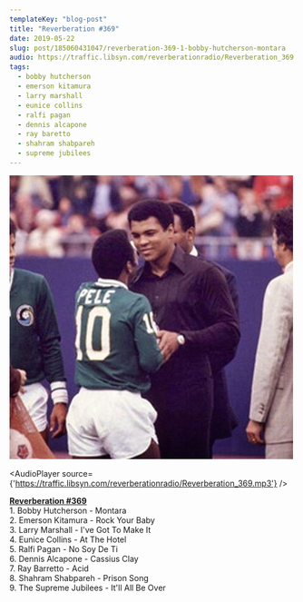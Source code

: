 ```yaml
---
templateKey: "blog-post"
title: "Reverberation #369"
date: 2019-05-22
slug: post/185060431047/reverberation-369-1-bobby-hutcherson-montara
audio: https://traffic.libsyn.com/reverberationradio/Reverberation_369.mp3
tags:
  - bobby hutcherson
  - emerson kitamura
  - larry marshall
  - eunice collins
  - ralfi pagan
  - dennis alcapone
  - ray baretto
  - shahram shabpareh
  - supreme jubilees
---
```


![Reverberation #369](../images/372202cb955e7d5d03fe407e6f487d84988efa56eedc05173146c1c6025cbc32.jpg)

<AudioPlayer source={'https://traffic.libsyn.com/reverberationradio/Reverberation_369.mp3'} />

<p><a href="https://traffic.libsyn.com/reverberationradio/Reverberation_369.mp3"><b>Reverberation #369</b></a><br />1. Bobby Hutcherson - Montara<br />2. Emerson Kitamura - Rock Your Baby<br />3. Larry Marshall - I've Got To Make It<br />4. Eunice Collins - At The Hotel<br />5. Ralfi Pagan - No Soy De Ti<br />6. Dennis Alcapone - Cassius Clay<br />7. Ray Barretto - Acid&nbsp;<br />8. Shahram Shabpareh - Prison Song<br />9. The Supreme Jubilees - It'll All Be Over<br /></p>
